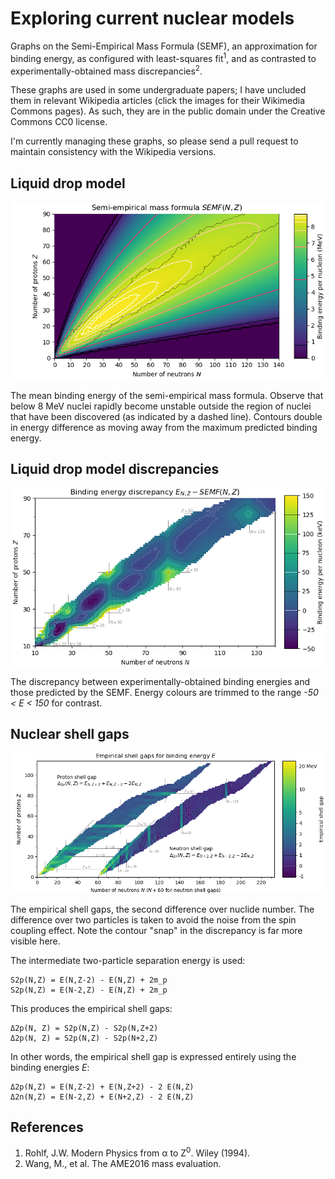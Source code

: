 # Exploring current nuclear models

Graphs on the Semi-Empirical Mass Formula (SEMF), an approximation for binding energy, as configured with least-squares fit<sup>1</sup>, and as contrasted to experimentally-obtained mass discrepancies<sup>2</sup>.

These graphs are used in some undergraduate papers; I have uncluded them in relevant Wikipedia articles (click the images for their Wikimedia Commons pages). As such, they are in the public domain under the Creative Commons CC0 license.

I'm currently managing these graphs, so please send a pull request to maintain consistency with the Wikipedia versions.

## Liquid drop model
<a href="https://commons.wikimedia.org/wiki/File:Semi-empirical_mass_formula.png">
  <img src="drop_prediction.png"/>
</a>

The mean binding energy of the semi-empirical mass formula. Observe that below 8 MeV nuclei rapidly become unstable outside the region of nuclei that have been discovered (as indicated by a dashed line). Contours double in energy difference as moving away from the maximum predicted binding energy. 

## Liquid drop model discrepancies
<a href="https://commons.wikimedia.org/wiki/File:Semi-empirical_mass_formula_discrepancy.png">
  <img src="drop_discrepancy.png"/>
</a>

The discrepancy between experimentally-obtained binding energies and those predicted by the SEMF. Energy colours are trimmed to the range *-50 < E < 150* for contrast.

## Nuclear shell gaps

<a href="https://commons.wikimedia.org/wiki/File:Empirical_Shell_Gap.png">
  <img src="shell_gap.png"/>
</a>

The empirical shell gaps, the second difference over nuclide number. The difference over two particles is taken to avoid the noise from the spin coupling effect. Note the contour "snap" in the discrepancy is far more visible here.

The intermediate two-particle separation energy is used:
```
S2p(N,Z) = E(N,Z-2) - E(N,Z) + 2m_p
S2p(N,Z) = E(N-2,Z) - E(N,Z) + 2m_p
```
This produces the empirical shell gaps:
```
Δ2p(N, Z) = S2p(N,Z) - S2p(N,Z+2)
Δ2p(N, Z) = S2p(N,Z) - S2p(N+2,Z)
```
In other words, the empirical shell gap is expressed entirely using the binding energies *E*:
```
Δ2p(N,Z) = E(N,Z-2) + E(N,Z+2) - 2 E(N,Z)
Δ2n(N,Z) = E(N-2,Z) + E(N+2,Z) - 2 E(N,Z)
```

## References

1. Rohlf, J.W. Modern Physics from &alpha; to Z<sup>0</sup>. Wiley (1994).
2. Wang, M., et al. The AME2016 mass evaluation.
